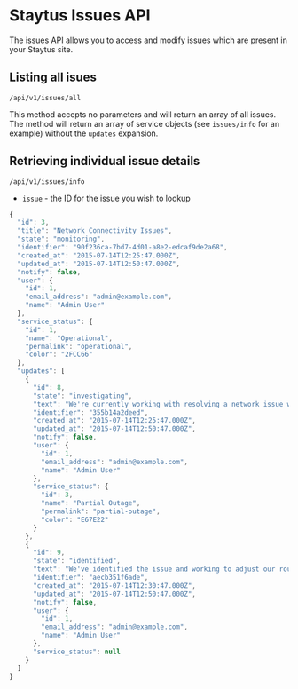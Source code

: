 # Staytus Issues API

The issues API allows you to access and modify issues which
are present in your Staytus site.

## Listing all isues

```text
/api/v1/issues/all
```

This method accepts no parameters and will return an array of
all issues. The method will return an array of service objects
(see `issues/info` for an example) without the `updates` expansion.

## Retrieving individual issue details

```text
/api/v1/issues/info
```

* `issue` - the ID for the issue you wish to lookup

```javascript
{
  "id": 3,
  "title": "Network Connectivity Issues",
  "state": "monitoring",
  "identifier": "90f236ca-7bd7-4d01-a8e2-edcaf9de2a68",
  "created_at": "2015-07-14T12:25:47.000Z",
  "updated_at": "2015-07-14T12:50:47.000Z",
  "notify": false,
  "user": {
    "id": 1,
    "email_address": "admin@example.com",
    "name": "Admin User"
  },
  "service_status": {
    "id": 1,
    "name": "Operational",
    "permalink": "operational",
    "color": "2FCC66"
  },
  "updates": [
    {
      "id": 8,
      "state": "investigating",
      "text": "We're currently working with resolving a network issue which is affecting access to the Viaduct EU-West-1 network.",
      "identifier": "355b14a2deed",
      "created_at": "2015-07-14T12:25:47.000Z",
      "updated_at": "2015-07-14T12:50:47.000Z",
      "notify": false,
      "user": {
        "id": 1,
        "email_address": "admin@example.com",
        "name": "Admin User"
      },
      "service_status": {
        "id": 3,
        "name": "Partial Outage",
        "permalink": "partial-outage",
        "color": "E67E22"
      }
    },
    {
      "id": 9,
      "state": "identified",
      "text": "We've identified the issue and working to adjust our routing to route around the issue with an upstream provider.",
      "identifier": "aecb351f6ade",
      "created_at": "2015-07-14T12:30:47.000Z",
      "updated_at": "2015-07-14T12:50:47.000Z",
      "notify": false,
      "user": {
        "id": 1,
        "email_address": "admin@example.com",
        "name": "Admin User"
      },
      "service_status": null
    }
  ]
}
```
